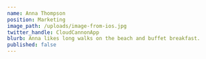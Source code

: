 ```yaml
---
name: Anna Thompson
position: Marketing
image_path: /uploads/image-from-ios.jpg
twitter_handle: CloudCannonApp
blurb: Anna likes long walks on the beach and buffet breakfast.
published: false
---
```


